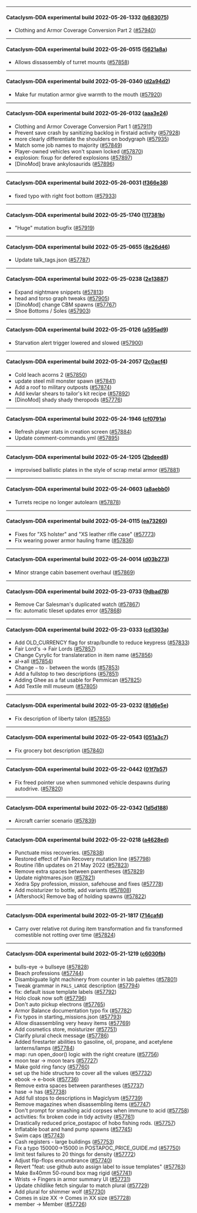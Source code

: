 
---

#### Cataclysm-DDA experimental build 2022-05-26-1332 ([b683075](https://github.com/CleverRaven/Cataclysm-DDA/releases/tag/cdda-experimental-2022-05-26-1332))

* Clothing and Armor Coverage Conversion Part 2 ([#57940](https://github.com/CleverRaven/Cataclysm-DDA/pull/57940))

---

#### Cataclysm-DDA experimental build 2022-05-26-0515 ([5621a8a](https://github.com/CleverRaven/Cataclysm-DDA/releases/tag/cdda-experimental-2022-05-26-0515))

* Allows dissassembly of turret mounts ([#57858](https://github.com/CleverRaven/Cataclysm-DDA/pull/57858))

---

#### Cataclysm-DDA experimental build 2022-05-26-0340 ([d2a94d2](https://github.com/CleverRaven/Cataclysm-DDA/releases/tag/cdda-experimental-2022-05-26-0340))

* Make fur mutation armor give warmth to the mouth ([#57920](https://github.com/CleverRaven/Cataclysm-DDA/pull/57920))

---

#### Cataclysm-DDA experimental build 2022-05-26-0132 ([aaa3e24](https://github.com/CleverRaven/Cataclysm-DDA/releases/tag/cdda-experimental-2022-05-26-0132))

* Clothing and Armor Coverage Conversion Part 1 ([#57911](https://github.com/CleverRaven/Cataclysm-DDA/pull/57911))
* Prevent save crash by sanitizing backlog in firstaid activity ([#57928](https://github.com/CleverRaven/Cataclysm-DDA/pull/57928))
* more clearly differentiate the shoulders on bodygraph ([#57935](https://github.com/CleverRaven/Cataclysm-DDA/pull/57935))
* Match some job names to majority ([#57849](https://github.com/CleverRaven/Cataclysm-DDA/pull/57849))
* Player-owned vehicles won't spawn locked ([#57870](https://github.com/CleverRaven/Cataclysm-DDA/pull/57870))
* explosion: fixup for defered explosions ([#57897](https://github.com/CleverRaven/Cataclysm-DDA/pull/57897))
* [DinoMod] brave ankylosaurids ([#57896](https://github.com/CleverRaven/Cataclysm-DDA/pull/57896))

---

#### Cataclysm-DDA experimental build 2022-05-26-0031 ([f366e38](https://github.com/CleverRaven/Cataclysm-DDA/releases/tag/cdda-experimental-2022-05-26-0031))

* fixed typo with right foot bottom ([#57933](https://github.com/CleverRaven/Cataclysm-DDA/pull/57933))

---

#### Cataclysm-DDA experimental build 2022-05-25-1740 ([117381b](https://github.com/CleverRaven/Cataclysm-DDA/releases/tag/cdda-experimental-2022-05-25-1740))

* "Huge" mutation bugfix ([#57919](https://github.com/CleverRaven/Cataclysm-DDA/pull/57919))

---

#### Cataclysm-DDA experimental build 2022-05-25-0655 ([8e26d46](https://github.com/CleverRaven/Cataclysm-DDA/releases/tag/cdda-experimental-2022-05-25-0655))

* Update talk_tags.json ([#57787](https://github.com/CleverRaven/Cataclysm-DDA/pull/57787))

---

#### Cataclysm-DDA experimental build 2022-05-25-0238 ([2e13887](https://github.com/CleverRaven/Cataclysm-DDA/releases/tag/cdda-experimental-2022-05-25-0238))

* Expand nightmare snippets ([#57813](https://github.com/CleverRaven/Cataclysm-DDA/pull/57813))
* head and torso graph tweaks ([#57905](https://github.com/CleverRaven/Cataclysm-DDA/pull/57905))
* [DinoMod] change CBM spawns ([#57767](https://github.com/CleverRaven/Cataclysm-DDA/pull/57767))
* Shoe Bottoms / Soles ([#57903](https://github.com/CleverRaven/Cataclysm-DDA/pull/57903))

---

#### Cataclysm-DDA experimental build 2022-05-25-0126 ([a595ad9](https://github.com/CleverRaven/Cataclysm-DDA/releases/tag/cdda-experimental-2022-05-25-0126))

* Starvation alert trigger lowered and slowed ([#57900](https://github.com/CleverRaven/Cataclysm-DDA/pull/57900))

---

#### Cataclysm-DDA experimental build 2022-05-24-2057 ([2c0acf4](https://github.com/CleverRaven/Cataclysm-DDA/releases/tag/cdda-experimental-2022-05-24-2057))

* Cold leach acorns 2 ([#57850](https://github.com/CleverRaven/Cataclysm-DDA/pull/57850))
* update steel mill monster spawn ([#57841](https://github.com/CleverRaven/Cataclysm-DDA/pull/57841))
* Add a roof to military outposts ([#57874](https://github.com/CleverRaven/Cataclysm-DDA/pull/57874))
* Add kevlar shears to tailor's kit recipe ([#57892](https://github.com/CleverRaven/Cataclysm-DDA/pull/57892))
* [DinoMod] shady shady theropods ([#57776](https://github.com/CleverRaven/Cataclysm-DDA/pull/57776))

---

#### Cataclysm-DDA experimental build 2022-05-24-1946 ([cf0791a](https://github.com/CleverRaven/Cataclysm-DDA/releases/tag/cdda-experimental-2022-05-24-1946))

* Refresh player stats in creation screen ([#57884](https://github.com/CleverRaven/Cataclysm-DDA/pull/57884))
* Update comment-commands.yml ([#57895](https://github.com/CleverRaven/Cataclysm-DDA/pull/57895))

---

#### Cataclysm-DDA experimental build 2022-05-24-1205 ([2bdeed8](https://github.com/CleverRaven/Cataclysm-DDA/releases/tag/cdda-experimental-2022-05-24-1205))

* improvised ballistic plates in the style of scrap metal armor ([#57881](https://github.com/CleverRaven/Cataclysm-DDA/pull/57881))

---

#### Cataclysm-DDA experimental build 2022-05-24-0603 ([a8aebb0](https://github.com/CleverRaven/Cataclysm-DDA/releases/tag/cdda-experimental-2022-05-24-0603))

* Turrets recipe no longer autolearn ([#57878](https://github.com/CleverRaven/Cataclysm-DDA/pull/57878))

---

#### Cataclysm-DDA experimental build 2022-05-24-0115 ([ea73260](https://github.com/CleverRaven/Cataclysm-DDA/releases/tag/cdda-experimental-2022-05-24-0115))

* Fixes for "XS holster" and "XS leather rifle case" ([#57773](https://github.com/CleverRaven/Cataclysm-DDA/pull/57773))
* Fix wearing power armor hauling frame ([#57836](https://github.com/CleverRaven/Cataclysm-DDA/pull/57836))

---

#### Cataclysm-DDA experimental build 2022-05-24-0014 ([d03b273](https://github.com/CleverRaven/Cataclysm-DDA/releases/tag/cdda-experimental-2022-05-24-0014))

* Minor strange cabin basement overhaul ([#57869](https://github.com/CleverRaven/Cataclysm-DDA/pull/57869))

---

#### Cataclysm-DDA experimental build 2022-05-23-0733 ([9dbad78](https://github.com/CleverRaven/Cataclysm-DDA/releases/tag/cdda-experimental-2022-05-23-0733))

* Remove Car Salesman's duplicated watch  ([#57867](https://github.com/CleverRaven/Cataclysm-DDA/pull/57867))
* fix: automatic tileset updates error ([#57868](https://github.com/CleverRaven/Cataclysm-DDA/pull/57868))

---

#### Cataclysm-DDA experimental build 2022-05-23-0333 ([cd1303a](https://github.com/CleverRaven/Cataclysm-DDA/releases/tag/cdda-experimental-2022-05-23-0333))

* Add OLD_CURRENCY flag for strap/bundle to reduce keypress ([#57833](https://github.com/CleverRaven/Cataclysm-DDA/pull/57833))
* Fair Lord's → Fair Lords ([#57857](https://github.com/CleverRaven/Cataclysm-DDA/pull/57857))
* Change Cyrylic for translateration in item name ([#57856](https://github.com/CleverRaven/Cataclysm-DDA/pull/57856))
* al→all ([#57854](https://github.com/CleverRaven/Cataclysm-DDA/pull/57854))
* Change `–` to `-` between the words ([#57853](https://github.com/CleverRaven/Cataclysm-DDA/pull/57853))
* Add a fullstop to two descriptions ([#57851](https://github.com/CleverRaven/Cataclysm-DDA/pull/57851))
* Adding Ghee as a fat usable for Pemmican ([#57825](https://github.com/CleverRaven/Cataclysm-DDA/pull/57825))
* Add Textile mill museum ([#57805](https://github.com/CleverRaven/Cataclysm-DDA/pull/57805))

---

#### Cataclysm-DDA experimental build 2022-05-23-0232 ([81d6e5e](https://github.com/CleverRaven/Cataclysm-DDA/releases/tag/cdda-experimental-2022-05-23-0232))

* Fix description of liberty talon ([#57855](https://github.com/CleverRaven/Cataclysm-DDA/pull/57855))

---

#### Cataclysm-DDA experimental build 2022-05-22-0543 ([051a3c7](https://github.com/CleverRaven/Cataclysm-DDA/releases/tag/cdda-experimental-2022-05-22-0543))

* Fix grocery bot description ([#57840](https://github.com/CleverRaven/Cataclysm-DDA/pull/57840))

---

#### Cataclysm-DDA experimental build 2022-05-22-0442 ([01f7b57](https://github.com/CleverRaven/Cataclysm-DDA/releases/tag/cdda-experimental-2022-05-22-0442))

* Fix freed pointer use when summoned vehicle despawns during autodrive. ([#57820](https://github.com/CleverRaven/Cataclysm-DDA/pull/57820))

---

#### Cataclysm-DDA experimental build 2022-05-22-0342 ([1d5d188](https://github.com/CleverRaven/Cataclysm-DDA/releases/tag/cdda-experimental-2022-05-22-0342))

* Aircraft carrier scenario ([#57839](https://github.com/CleverRaven/Cataclysm-DDA/pull/57839))

---

#### Cataclysm-DDA experimental build 2022-05-22-0218 ([a4628ed](https://github.com/CleverRaven/Cataclysm-DDA/releases/tag/cdda-experimental-2022-05-22-0218))

* Punctuate miss recoveries. ([#57838](https://github.com/CleverRaven/Cataclysm-DDA/pull/57838))
* Restored effect of Pain Recovery mutation line ([#57798](https://github.com/CleverRaven/Cataclysm-DDA/pull/57798))
* Routine i18n updates on 21 May 2022 ([#57823](https://github.com/CleverRaven/Cataclysm-DDA/pull/57823))
* Remove extra spaces between parentheses ([#57829](https://github.com/CleverRaven/Cataclysm-DDA/pull/57829))
* Update nightmares.json ([#57821](https://github.com/CleverRaven/Cataclysm-DDA/pull/57821))
* Xedra Spy profession, mission, safehouse and fixes ([#57778](https://github.com/CleverRaven/Cataclysm-DDA/pull/57778))
* Add moisturizer to bottle, add variants ([#57808](https://github.com/CleverRaven/Cataclysm-DDA/pull/57808))
* [Aftershock] Remove bag of holding spawns ([#57822](https://github.com/CleverRaven/Cataclysm-DDA/pull/57822))

---

#### Cataclysm-DDA experimental build 2022-05-21-1817 ([714cafd](https://github.com/CleverRaven/Cataclysm-DDA/releases/tag/cdda-experimental-2022-05-21-1817))

* Carry over relative rot during item transformation and fix transformed comestible not rotting over time ([#57824](https://github.com/CleverRaven/Cataclysm-DDA/pull/57824))

---

#### Cataclysm-DDA experimental build 2022-05-21-1219 ([c6030fb](https://github.com/CleverRaven/Cataclysm-DDA/releases/tag/cdda-experimental-2022-05-21-1219))

* bulls-eye → bullseye ([#57828](https://github.com/CleverRaven/Cataclysm-DDA/pull/57828))
* Beach professions ([#57744](https://github.com/CleverRaven/Cataclysm-DDA/pull/57744))
* Disambiguate light machinery from counter in lab palettes ([#57801](https://github.com/CleverRaven/Cataclysm-DDA/pull/57801))
* Tweak grammar in `PALS_LARGE` description ([#57794](https://github.com/CleverRaven/Cataclysm-DDA/pull/57794))
* fix: default issue template labels ([#57792](https://github.com/CleverRaven/Cataclysm-DDA/pull/57792))
* Holo cloak now soft ([#57796](https://github.com/CleverRaven/Cataclysm-DDA/pull/57796))
* Don't auto pickup electrons ([#57765](https://github.com/CleverRaven/Cataclysm-DDA/pull/57765))
* Armor Balance documentation typo fix ([#57782](https://github.com/CleverRaven/Cataclysm-DDA/pull/57782))
* Fix typos in starting_missions.json ([#57793](https://github.com/CleverRaven/Cataclysm-DDA/pull/57793))
* Allow disassembling very heavy items ([#57769](https://github.com/CleverRaven/Cataclysm-DDA/pull/57769))
* Add cosmetics store, moisturizer ([#57751](https://github.com/CleverRaven/Cataclysm-DDA/pull/57751))
* Clarify plural check message ([#57786](https://github.com/CleverRaven/Cataclysm-DDA/pull/57786))
* Added firestarter abilities to gasoline, oil, propane, and acetylene lanterns/lamps ([#57784](https://github.com/CleverRaven/Cataclysm-DDA/pull/57784))
* map: run open_door() logic with the right creature ([#57756](https://github.com/CleverRaven/Cataclysm-DDA/pull/57756))
* moon tear → moon tears ([#57727](https://github.com/CleverRaven/Cataclysm-DDA/pull/57727))
* Make gold ring fancy ([#57760](https://github.com/CleverRaven/Cataclysm-DDA/pull/57760))
* set up the hide structure to cover all the values ([#57732](https://github.com/CleverRaven/Cataclysm-DDA/pull/57732))
* ebook → e-book ([#57736](https://github.com/CleverRaven/Cataclysm-DDA/pull/57736))
* Remove extra spaces between parantheses ([#57737](https://github.com/CleverRaven/Cataclysm-DDA/pull/57737))
* hase → has ([#57738](https://github.com/CleverRaven/Cataclysm-DDA/pull/57738))
* Add full stops to descriptions in Magiclysm ([#57739](https://github.com/CleverRaven/Cataclysm-DDA/pull/57739))
* Remove magazines when disassembling items ([#57747](https://github.com/CleverRaven/Cataclysm-DDA/pull/57747))
* Don't prompt for smashing acid corpses when immune to acid ([#57758](https://github.com/CleverRaven/Cataclysm-DDA/pull/57758))
* activities: fix broken code in tidy activity ([#57761](https://github.com/CleverRaven/Cataclysm-DDA/pull/57761))
* Drastically reduced price_postapoc of hobo fishing rods. ([#57757](https://github.com/CleverRaven/Cataclysm-DDA/pull/57757))
* Inflatable boat and hand pump spawns ([#57745](https://github.com/CleverRaven/Cataclysm-DDA/pull/57745))
* Swim caps ([#57743](https://github.com/CleverRaven/Cataclysm-DDA/pull/57743))
* Cash registers - large buildings ([#57753](https://github.com/CleverRaven/Cataclysm-DDA/pull/57753))
* Fix a typo 150000->15000 in POSTAPOC_PRICE_GUIDE.md ([#57750](https://github.com/CleverRaven/Cataclysm-DDA/pull/57750))
* limit test failures to 20 things for density ([#57772](https://github.com/CleverRaven/Cataclysm-DDA/pull/57772))
* Adjust flip-flops encumbrance ([#57740](https://github.com/CleverRaven/Cataclysm-DDA/pull/57740))
* Revert "feat: use github auto assign label to issue templates" ([#57763](https://github.com/CleverRaven/Cataclysm-DDA/pull/57763))
* Make 8x40mm 50-round box mag rigid ([#57741](https://github.com/CleverRaven/Cataclysm-DDA/pull/57741))
* Wrists -> Fingers in armor summary UI ([#57731](https://github.com/CleverRaven/Cataclysm-DDA/pull/57731))
* Update childlike fetch singular to match plural ([#57729](https://github.com/CleverRaven/Cataclysm-DDA/pull/57729))
* Add plural for shimmer wolf ([#57730](https://github.com/CleverRaven/Cataclysm-DDA/pull/57730))
* Comes in size XX → Comes in XX size ([#57728](https://github.com/CleverRaven/Cataclysm-DDA/pull/57728))
* member → Member ([#57726](https://github.com/CleverRaven/Cataclysm-DDA/pull/57726))
